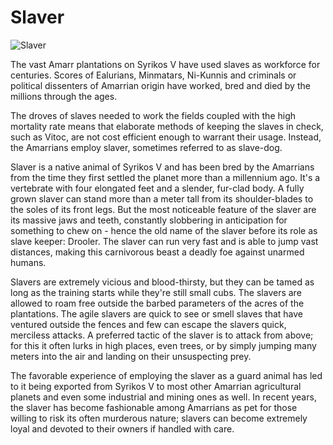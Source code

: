 # Slaver

![Slaver](images/xtca.jpg)

The vast Amarr plantations on Syrikos V have used slaves as workforce for
centuries. Scores of Ealurians, Minmatars, Ni-Kunnis and criminals or political
dissenters of Amarrian origin have worked, bred and died by the millions through
the ages.

The droves of slaves needed to work the fields coupled with the high mortality
rate means that elaborate methods of keeping the slaves in check, such as Vitoc,
are not cost efficient enough to warrant their usage. Instead, the Amarrians
employ slaver, sometimes referred to as slave-dog.

Slaver is a native animal of Syrikos V and has been bred by the Amarrians from
the time they first settled the planet more than a millennium ago. It's a
vertebrate with four elongated feet and a slender, fur-clad body. A fully grown
slaver can stand more than a meter tall from its shoulder-blades to the soles of
its front legs. But the most noticeable feature of the slaver are its massive
jaws and teeth, constantly slobbering in anticipation for something to chew on -
hence the old name of the slaver before its role as slave keeper: Drooler. The
slaver can run very fast and is able to jump vast distances, making this
carnivorous beast a deadly foe against unarmed humans.

Slavers are extremely vicious and blood-thirsty, but they can be tamed as long
as the training starts while they're still small cubs. The slavers are allowed
to roam free outside the barbed parameters of the acres of the plantations. The
agile slavers are quick to see or smell slaves that have ventured outside the
fences and few can escape the slavers quick, merciless attacks. A preferred
tactic of the slaver is to attack from above; for this it often lurks in high
places, even trees, or by simply jumping many meters into the air and landing on
their unsuspecting prey.

The favorable experience of employing the slaver as a guard animal has led to it
being exported from Syrikos V to most other Amarrian agricultural planets and
even some industrial and mining ones as well. In recent years, the slaver has
become fashionable among Amarrians as pet for those willing to risk its often
murderous nature; slavers can become extremely loyal and devoted to their owners
if handled with care.

